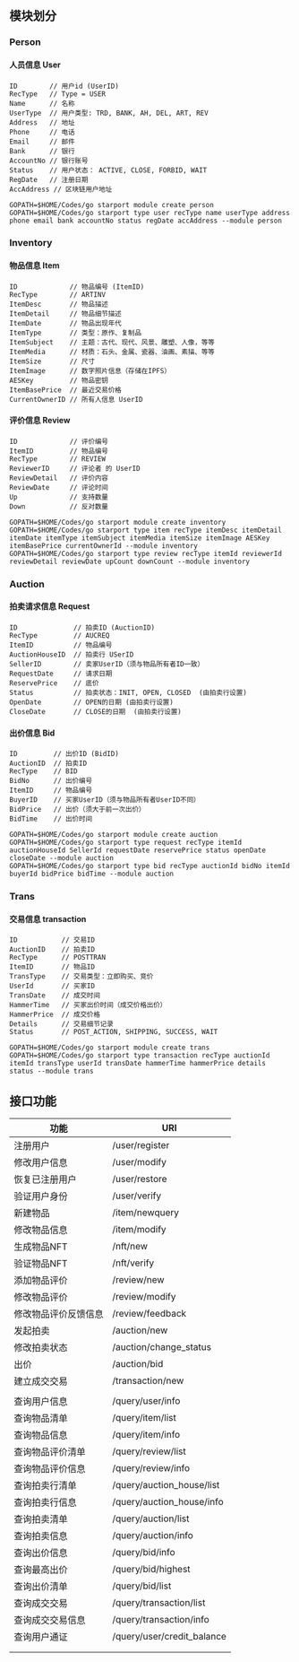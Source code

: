 ## 模块划分



### Person

#### 人员信息 User
```
ID        // 用户id (UserID)
RecType   // Type = USER
Name      // 名称
UserType  // 用户类型: TRD, BANK, AH, DEL, ART, REV
Address   // 地址
Phone     // 电话
Email     // 邮件
Bank      // 银行
AccountNo // 银行账号
Status    // 用户状态： ACTIVE, CLOSE, FORBID, WAIT
RegDate   // 注册日期
AccAddress // 区块链用户地址
```



```shell
GOPATH=$HOME/Codes/go starport module create person
GOPATH=$HOME/Codes/go starport type user recType name userType address phone email bank accountNo status regDate accAddress --module person
```



### Inventory

#### 物品信息 Item
```
ID             // 物品编号 (ItemID)
RecType        // ARTINV
ItemDesc       // 物品描述
ItemDetail     // 物品细节描述
ItemDate       // 物品出现年代
ItemType       // 类型：原作、复制品
ItemSubject    // 主题：古代、现代、风景、雕塑、人像，等等
ItemMedia      // 材质：石头、金属、瓷器、油画、素描、等等
ItemSize       // 尺寸
ItemImage      // 数字照片信息（存储在IPFS）
AESKey         // 物品密钥
ItemBasePrice  // 最近交易价格
CurrentOwnerID // 所有人信息 UserID
```

#### 评价信息 Review

```
ID             // 评价编号
ItemID         // 物品编号
RecType        // REVIEW
ReviewerID     // 评论者 的 UserID
ReviewDetail   // 评价内容
ReviewDate     // 评论时间
Up             // 支持数量
Down           // 反对数量
```

```shell
GOPATH=$HOME/Codes/go starport module create inventory
GOPATH=$HOME/Codes/go starport type item recType itemDesc itemDetail itemDate itemType itemSubject itemMedia itemSize itemImage AESKey itemBasePrice currentOwnerId --module inventory
GOPATH=$HOME/Codes/go starport type review recType itemId reviewerId reviewDetail reviewDate upCount downCount --module inventory
```



### Auction

#### 拍卖请求信息 Request
```
ID              // 拍卖ID (AuctionID)
RecType         // AUCREQ
ItemID          // 物品编号
AuctionHouseID  // 拍卖行 USerID
SellerID        // 卖家UserID（须与物品所有者ID一致）
RequestDate     // 请求日期
ReservePrice    // 底价
Status          // 拍卖状态：INIT, OPEN, CLOSED  (由拍卖行设置)
OpenDate        // OPEN的日期 (由拍卖行设置)
CloseDate       // CLOSE的日期  (由拍卖行设置)
```

#### 出价信息 Bid
```
ID         // 出价ID (BidID)
AuctionID  // 拍卖ID
RecType    // BID
BidNo      // 出价编号
ItemID     // 物品编号
BuyerID    // 买家UserID（须与物品所有者UserID不同）
BidPrice   // 出价（须大于前一次出价）
BidTime    // 出价时间
```

```shell
GOPATH=$HOME/Codes/go starport module create auction
GOPATH=$HOME/Codes/go starport type request recType itemId auctionHouseId SellerId requestDate reservePrice status openDate closeDate --module auction
GOPATH=$HOME/Codes/go starport type bid recType auctionId bidNo itemId buyerId bidPrice bidTime --module auction
```



### Trans

#### 交易信息 transaction
```
ID           // 交易ID
AuctionID    // 拍卖ID
RecType      // POSTTRAN
ItemID       // 物品ID
TransType    // 交易类型：立即购买、竞价
UserId       // 买家ID
TransDate    // 成交时间
HammerTime   // 买家出价时间（成交价格出价）
HammerPrice  // 成交价格
Details      // 交易细节记录
Status       // POST_ACTION, SHIPPING, SUCCESS, WAIT
```

```shell
GOPATH=$HOME/Codes/go starport module create trans
GOPATH=$HOME/Codes/go starport type transaction recType auctionId itemId transType userId transDate hammerTime hammerPrice details status --module trans
```





## 接口功能



| 功能                 | URI                        |
| -------------------- | -------------------------- |
| 注册用户             | /user/register             |
| 修改用户信息         | /user/modify               |
| 恢复已注册用户       | /user/restore              |
| 验证用户身份         | /user/verify               |
| 新建物品             | /item/newquery             |
| 修改物品信息         | /item/modify               |
| 生成物品NFT          | /nft/new                   |
| 验证物品NFT          | /nft/verify                |
| 添加物品评价         | /review/new                |
| 修改物品评价         | /review/modify             |
| 修改物品评价反馈信息 | /review/feedback           |
| 发起拍卖             | /auction/new               |
| 修改拍卖状态         | /auction/change_status     |
| 出价                 | /auction/bid               |
| 建立成交交易         | /transaction/new           |
|                      |                            |
| 查询用户信息         | /query/user/info           |
| 查询物品清单         | /query/item/list           |
| 查询物品信息         | /query/item/info           |
| 查询物品评价清单     | /query/review/list         |
| 查询物品评价信息     | /query/review/info         |
| 查询拍卖行清单       | /query/auction_house/list  |
| 查询拍卖行信息       | /query/auction_house/info  |
| 查询拍卖清单         | /query/auction/list        |
| 查询拍卖信息         | /query/auction/info        |
| 查询出价信息         | /query/bid/info            |
| 查询最高出价         | /query/bid/highest         |
| 查询出价清单         | /query/bid/list            |
| 查询成交交易         | /query/transaction/list    |
| 查询成交交易信息     | /query/transaction/info    |
| 查询用户通证         | /query/user/credit_balance |
|                      |                            |
|                      |                            |





